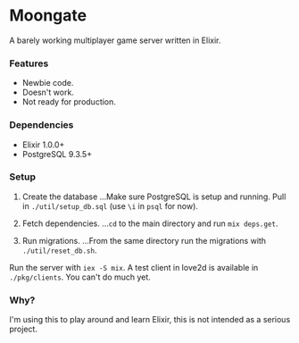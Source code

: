 # Moongate #

A barely working multiplayer game server written in Elixir.

### Features ###

* Newbie code.
* Doesn't work.
* Not ready for production.

### Dependencies ###

* Elixir 1.0.0+
* PostgreSQL 9.3.5+

### Setup ###

1. Create the database
...Make sure PostgreSQL is setup and running. Pull in `./util/setup_db.sql` (use `\i` in `psql` for now).

2. Fetch dependencies.
...`cd` to the main directory and run `mix deps.get`.

3. Run migrations.
...From the same directory run the migrations with `./util/reset_db.sh`.

Run the server with `iex -S mix`. A test client in love2d is available in `./pkg/clients`. You can't do much yet.

### Why? ###

I'm using this to play around and learn Elixir, this is not intended as a serious project.
